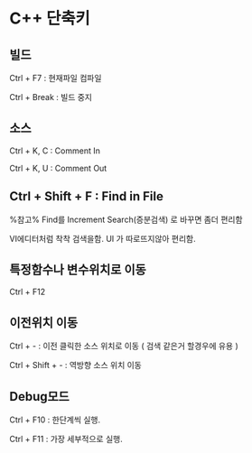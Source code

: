 # C++ 단축키

## 빌드
Ctrl + F7 : 현재파일 컴파일

Ctrl + Break : 빌드 중지

## 소스
Ctrl + K, C : Comment In

Ctrl + K, U : Comment Out

## Ctrl + Shift + F : Find in File
%참고% Find를 Increment Search(증분검색) 로 바꾸면 좀더 편리함

VI에디터처럼 착착 검색을함. UI 가 따로뜨지않아 편리함.

## 특정함수나 변수위치로 이동
Ctrl + F12

## 이전위치 이동
Ctrl + - : 이전 클릭한 소스 위치로 이동 ( 검색 같은거 할경우에 유용 )

Ctrl + Shift + - : 역방향 소스 위치 이동

## Debug모드
Ctrl + F10 : 한단계씩 실행.

Ctrl + F11 : 가장 세부적으로 실행.

